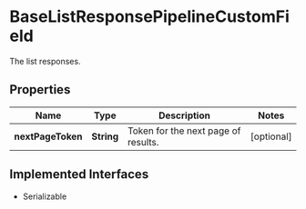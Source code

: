 

# BaseListResponsePipelineCustomField

The list responses.

## Properties

| Name | Type | Description | Notes |
|------------ | ------------- | ------------- | -------------|
|**nextPageToken** | **String** | Token for the next page of results. |  [optional] |


## Implemented Interfaces

* Serializable

